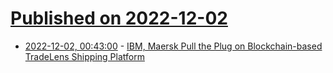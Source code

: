 # [Published on 2022-12-02](index.md)

* [2022-12-02, 00:43:00](https://soylentnews.org/article.pl?sid=22/12/01/0611211&from=rss) - [IBM, Maersk Pull the Plug on Blockchain-based TradeLens Shipping Platform](https://soylentnews.org/article.pl?sid=22/12/01/0611211&from=rss)
